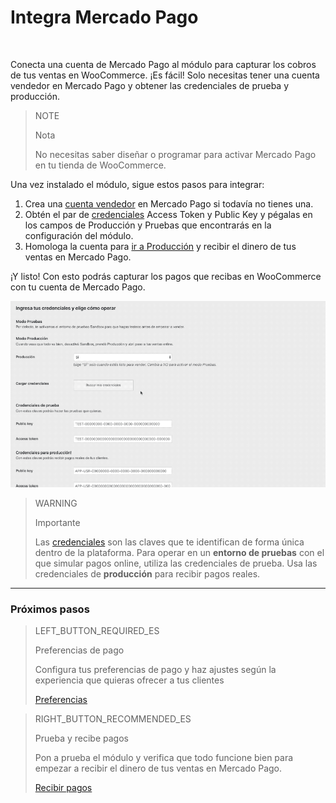 # Integra Mercado Pago 
<br/>

Conecta una cuenta de Mercado Pago al módulo para capturar los cobros de tus ventas en WooCommerce. ¡Es fácil! Solo necesitas tener una cuenta vendedor en Mercado Pago y obtener las credenciales de prueba y producción. 

> NOTE
>
> Nota
>
> No necesitas saber diseñar o programar para activar Mercado Pago en tu tienda de WooCommerce.

Una vez instalado el módulo, sigue estos pasos para integrar:

1. Crea una [cuenta vendedor](https://www.mercadopago.com.ar/registration-company?confirmation_url=https%3A%2F%2Fwww.mercadopago.com.ar%2Fcomo-cobrar) en Mercado Pago si todavía no tienes una.
2. Obtén el par de [credenciales](https://www.mercadopago.com.ar/developers/es/guides/localization/credentials) Access Token y Public Key y pégalas en los campos de Producción y Pruebas que encontrarás en la configuración del módulo.
3. Homologa la cuenta para [ir a Producción](https://www.mercadopago.com.ar/developers/es/guides/payments/api/goto-production/) y recibir el dinero de tus ventas en Mercado Pago.

¡Y listo! Con esto podrás capturar los pagos que recibas en WooCommerce con tu cuenta de Mercado Pago.

![Flow de credenciales](/images/woocomerce/es_woo_credenciales.gif)

> WARNING
>
> Importante
>
> Las [credenciales](https://www.mercadopago.com.ar/developers/es/guides/localization/credentials) son las claves que te identifican de forma única dentro de la plataforma. Para operar en un **entorno de pruebas** con el que simular pagos online, utiliza las credenciales de prueba. Usa las credenciales de **producción** para recibir pagos reales.

---

### Próximos pasos

> LEFT_BUTTON_REQUIRED_ES
>
> Preferencias de pago
>
> Configura tus preferencias de pago y haz ajustes según la experiencia que quieras ofrecer a tus clientes  
>
>
> [Preferencias](https://www.mercadopago.com.ar/developers/es/plugins_sdks/plugins/woocommerce/preferences/)

> RIGHT_BUTTON_RECOMMENDED_ES
>
> Prueba y recibe pagos
>
> Pon a prueba el módulo y verifica que todo funcione bien para empezar a recibir el dinero de tus ventas en Mercado Pago.
>
> [Recibir pagos](https://www.mercadopago.com.ar/developers/es/plugins_sdks/plugins/woocommerce/receive-payments/)